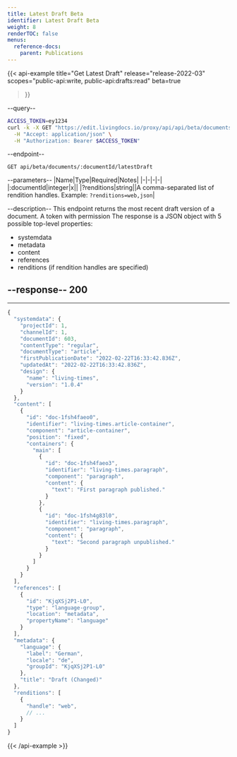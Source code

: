 ```yaml
---
title: Latest Draft Beta
identifier: Latest Draft Beta
weight: 8
renderTOC: false
menus:
  reference-docs:
    parent: Publications 
---
```


{{< api-example
  title="Get Latest Draft"
  release="release-2022-03"
  scopes="public-api:write, public-api:drafts:read"
  beta=true
>}}

--query--

```bash
ACCESS_TOKEN=ey1234
curl -k -X GET "https://edit.livingdocs.io/proxy/api/api/beta/documents/:documentId/latestDraft" \
  -H "Accept: application/json" \
  -H "Authorization: Bearer $ACCESS_TOKEN"
```

--endpoint--
```
GET api/beta/documents/:documentId/latestDraft
```

--parameters--
|Name|Type|Required|Notes|
|-|-|-|-|
|:documentId|integer|x||
|?renditions|string||A comma-separated list of rendition handles. Example: `?renditions=web,json`|

--description--
This endpoint returns the most recent draft version of a document.
A token with permission 
The response is a JSON object with 5 possible top-level properties:

- systemdata
- metadata
- content
- references
- renditions (if rendition handles are specified)

--response--
200
---
---
```js
{
  "systemdata": {
    "projectId": 1,
    "channelId": 1,
    "documentId": 603,
    "contentType": "regular",
    "documentType": "article",
    "firstPublicationDate": "2022-02-22T16:33:42.836Z",
    "updatedAt": "2022-02-22T16:33:42.836Z",
    "design": {
      "name": "living-times",
      "version": "1.0.4"
    }
  },
  "content": [
    {
      "id": "doc-1fsh4faeo0",
      "identifier": "living-times.article-container",
      "component": "article-container",
      "position": "fixed",
      "containers": {
        "main": [
          {
            "id": "doc-1fsh4faeo3",
            "identifier": "living-times.paragraph",
            "component": "paragraph",
            "content": {
              "text": "First paragraph published."
            }
          },
          {
            "id": "doc-1fsh4g83l0",
            "identifier": "living-times.paragraph",
            "component": "paragraph",
            "content": {
              "text": "Second paragraph unpublished."
            }
          }
        ]
      }
    }
  ],
  "references": [
    {
      "id": "KjqXSj2P1-L0",
      "type": "language-group",
      "location": "metadata",
      "propertyName": "language"
    }
  ],
  "metadata": {
    "language": {
      "label": "German",
      "locale": "de",
      "groupId": "KjqXSj2P1-L0"
    },
    "title": "Draft (Changed)"
  },
  "renditions": [
    {
      "handle": "web",
      // ...
    }
  ]
}
```

{{< /api-example >}}
